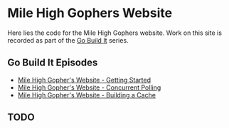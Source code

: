 
# Mile High Gophers Website

Here lies the code for the Mile High Gophers website. Work on this site is
recorded as part of the [Go Build It](#) series.
 
## Go Build It Episodes

- [Mile High Gopher's Website - Getting Started](#)
- [Mile High Gopher's Website - Concurrent Polling](#)
- [Mile High Gopher's Website - Building a Cache](#)

## TODO
